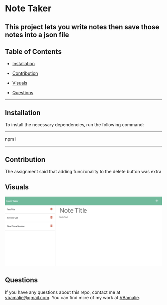 # Note Taker
  

  ## This project lets you write notes then save those notes into a json file
  
  ## Table of Contents
  
  - [Installation](#installation)
  
  - [Contribution](#contribution)
  
  - [Visuals](#visuals)
  
  
  - [Questions](#questions)
  
  ---------------------------------

  ## Installation
  
  To install the necessary dependencies, run the following command:
  
-----------------------------------------------
  
 npm i
 
-------------------------------------------------
  
  ## Contribution

  The assignment said that adding funcitonality to the delete button was extra
  
  ## Visuals

  ![visuals](./img/Screen%20Shot%202022-05-17%20at%205.42.38%20PM.png)
  
  
  ## Questions
  
  If you have any questions about this repo, contact me at vbamalie@gmail.com. You can find more of my work at [VBamalie](https://github.com/VBamalie/).